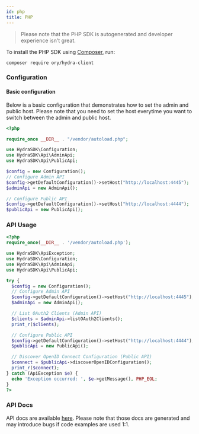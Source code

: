 ```yaml
---
id: php
title: PHP
---
```


> Please note that the PHP SDK is autogenerated and developer experience isn't
> great.

To install the PHP SDK using [Composer](https://getcomposer.org), run:

```
composer require ory/hydra-client
```

### Configuration

#### Basic configuration

Below is a basic configuration that demonstrates how to set the admin and public
host. Please note that you need to set the host everytime you want to switch
between the admin and public host.

```php
<?php

require_once __DIR__ . "/vendor/autoload.php";

use HydraSDK\Configuration;
use HydraSDK\Api\AdminApi;
use HydraSDK\Api\PublicApi;

$config = new Configuration();
// Configure Admin API
$config->getDefaultConfiguration()->setHost("http://localhost:4445");
$adminApi = new AdminApi();

// Configure Public API
$config->getDefaultConfiguration()->setHost("http://localhost:4444");
$publicApi = new PublicApi();
```

### API Usage

```php
<?php
require_once(__DIR__ . '/vendor/autoload.php');

use HydraSDK\ApiException;
use HydraSDK\Configuration;
use HydraSDK\Api\AdminApi;
use HydraSDK\Api\PublicApi;

try {
  $config = new Configuration();
  // Configure Admin API
  $config->getDefaultConfiguration()->setHost("http://localhost:4445");
  $adminApi = new AdminApi();

  // List OAuth2 Clients (Admin API)
  $clients = $adminApi->listOAuth2Clients();
  print_r($clients);

  // Configure Public API
  $config->getDefaultConfiguration()->setHost("http://localhost:4444");
  $publicApi = new PublicApi();

  // Discover OpenID Connect Configuration (Public API)
  $connect = $publicApi->discoverOpenIDConfiguration();
  print_r($connect);
} catch (ApiException $e) {
  echo 'Exception occurred: ', $e->getMessage(), PHP_EOL;
}
?>
```

### API Docs

API docs are available
[here](https://github.com/ory/hydra/blob/master/sdk/php/swagger/README.md).
Please note that those docs are generated and may introduce bugs if code
examples are used 1:1.

